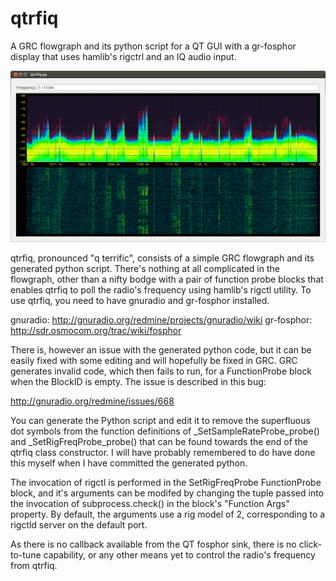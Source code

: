 qtrfiq
======

A GRC flowgraph and its python script for a QT GUI with a gr-fosphor display 
that uses hamlib's rigctrl and an IQ audio input.

![Screenshot](https://github.com/g0hww/qtrfiq/blob/master/qtrfiq_20140503094737.png)

qtrfiq, pronounced "q terrific", consists of a simple GRC flowgraph and its 
generated python script.  There's nothing at all complicated in the flowgraph,
other than a nifty bodge with a pair of function probe blocks that enables
qtrfiq to poll the radio's frequency using  hamlib's rigctl utility.
To use qtrfiq, you need to have gnuradio and gr-fosphor installed.

gnuradio: http://gnuradio.org/redmine/projects/gnuradio/wiki
gr-fosphor: http://sdr.osmocom.org/trac/wiki/fosphor

There is, however an issue with the generated python code, but it can be easily 
fixed with some editing and will hopefully be fixed in GRC. GRC generates 
invalid code, which then fails to run, for a FunctionProbe block when the
BlockID is empty.  The issue is described in this bug: 

http://gnuradio.org/redmine/issues/668

You can generate the Python script and edit it to remove the superfluous dot 
symbols from the function definitions of _SetSampleRateProbe_probe() and 
_SetRigFreqProbe_probe() that can be found towards the end of the qtrfiq class 
constructor.  I will have probably remembered to do have done this myself when I
have committed the generated python.

The invocation of rigctl is performed in the SetRigFreqProbe FunctionProbe 
block, and it's arguments can be modifed by changing the tuple passed into 
the invocation of subprocess.check() in the block's "Function Args" property.
By default, the arguments use a rig model of 2, corresponding to a rigctld 
server on the default port.

As there is no callback available from the QT fosphor sink, there is no 
click-to-tune capability, or any other means yet to control the radio's
frequency from qtrfiq.
